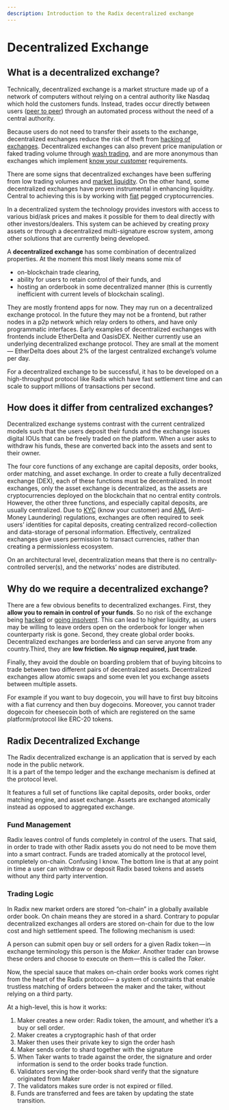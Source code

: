 ```yaml
---
description: Introduction to the Radix decentralized exchange
---
```


# Decentralized Exchange

## What is a decentralized exchange?

Technically, decentralized exchange is a market structure made up of a network of computers without relying on a  central authority like Nasdaq which hold the customers funds. Instead, trades occur directly between users \([peer to peer](https://en.wikipedia.org/wiki/Peer-to-peer)\) through an automated process without the need of a central authority. 

Because users do not need to transfer their assets to the exchange, decentralized exchanges reduce the risk of theft from [hacking of exchanges](https://en.wikipedia.org/wiki/Cryptocurrency_and_security). Decentralized exchanges can also prevent price manipulation or faked trading volume through [wash trading](https://en.wikipedia.org/wiki/Wash_trade), and are more anonymous than exchanges which implement [know your customer](https://en.wikipedia.org/wiki/Know_your_customer) requirements.

There are some signs that decentralized exchanges have been suffering from low trading volumes and [market liquidity](https://en.wikipedia.org/wiki/Market_liquidity). On the other hand, some decentralized exchanges have proven instrumental in enhancing liquidity. Central to achieving this is by working with [fiat](https://en.wikipedia.org/wiki/Fiat_money) pegged cryptocurrencies. 

In a decentralized system the technology provides investors with access to various bid/ask prices and makes it possible for them to deal directly with other investors/dealers. This system can be achieved by creating proxy assets or through a decentralized multi-signature escrow system, among other solutions that are currently being developed.

A **decentralized exchange** has some combination of decentralized properties. At the moment this most likely means some mix of 

* on-blockchain trade clearing, 
* ability for users to retain control of their funds, and 
* hosting an orderbook in some decentralized manner \(this is currently inefficient with current levels of blockchain scaling\). 

They are mostly frontend apps for now. They may run on a decentralized exchange protocol. In the future they may not be a frontend, but rather nodes in a p2p network which relay orders to others, and have only programmatic interfaces. Early examples of decentralized exchanges with frontends include EtherDelta and OasisDEX. Neither currently use an underlying decentralized exchange protocol. They are small at the moment— EtherDelta does about 2% of the largest centralized exchange’s volume per day.

For a decentralized exchange to be successful, it has to be developed on a high-throughput protocol like Radix which have fast settlement time and can scale to support millions of transactions per second.  


## How does it differ from centralized exchanges?

Decentralized exchange systems contrast with the current centralized models such that the users deposit their funds and the exchange issues digital IOUs that can be freely traded on the platform. When a user asks to withdraw his funds, these are converted back into the assets and sent to their owner.

The four core functions of any exchange are capital deposits, order books, order matching, and asset exchange. In order to create a fully decentralized exchange \(DEX\), each of these functions must be decentralized. In most exchanges, only the asset exchange is decentralized, as the assets are cryptocurrencies deployed on the blockchain that no central entity controls. However, the other three functions, and especially capital deposits, are usually centralized. Due to [KYC](https://www.google.com/url?q=https://fin.plaid.com/articles/kyc-basics&sa=D&ust=1533674332985000) \(know your customer\) and [AML](https://www.google.com/url?q=http://www.finra.org/industry/aml&sa=D&ust=1533674332985000) \(Anti-Money Laundering\) regulations, exchanges are often required to seek users’ identities for capital deposits, creating centralized record-collection and data-storage of personal information. Effectively, centralized exchanges give users permission to transact currencies, rather than creating a permissionless ecosystem.

On an architectural level, decentralization means that there is no centrally-controlled server\(s\), and the networks’ nodes are distributed.

## Why do we require a decentralized exchange?

There are a few obvious benefits to decentralized exchanges. First, they **allow you to remain in control of your funds**. So no risk of the exchange being [hacked](https://steemit.com/bitcoin/@michaelmatthews/list-of-bitcoin-hacks-2012-2016) or [going insolvent](https://magoo.github.io/Blockchain-Graveyard/). This can lead to higher liquidity, as users may be willing to leave orders open on the orderbook for longer when counterparty risk is gone. Second, they create global order books. Decentralized exchanges are borderless and can serve anyone from any country.Third, they are **low friction. No signup required, just trade**.

Finally, they avoid the double on boarding problem that of buying bitcoins to trade between two different pairs of decentralized assets. Decentralized exchanges allow atomic swaps and some even let you exchange assets between multiple assets. 

For example if you want to buy dogecoin, you will have to first buy bitcoins with a fiat currency and then buy dogecoins. Moreover, you cannot trader dogecoin for cheesecoin both of which are registered on the same platform/protocol like ERC-20 tokens.

## Radix Decentralized Exchange

The Radix decentralized exchange is an application that is served by each node in the public network.  
It is a part of the tempo ledger and the exchange mechanism is defined at the protocol level.

It features a full set of functions like capital deposits, order books, order matching engine, and asset exchange. Assets are exchanged atomically instead as opposed to aggregated exchange.

### **Fund Management**

Radix leaves control of funds completely in control of the users. That said, in order to trade with other Radix assets you do not need to be move them into a smart contract. Funds are traded atomically at the protocol level, completely on-chain. Confusing I know. The bottom line is that at any point in time a user can withdraw or deposit Radix based tokens and assets without any third party intervention.

### **Trading Logic**

In Radix new market orders are stored “on-chain” in a globally available order book. On chain means they are stored in a shard. Contrary to popular decentralized exchanges all orders are stored on-chain for due to the low cost and high settlement speed. The following mechanism is used:

A person can submit open buy or sell orders for a given Radix token — in exchange terminology this person is the _Maker_. Another trader can browse these orders and choose to execute on them — this is called the _Taker_.

Now, the special sauce that makes on-chain order books work comes right from the heart of the Radix protocol—  a system of constraints that enable trustless matching of orders between the maker and the taker, without relying on a third party. 

At a high-level, this is how it works:

1. Maker creates a new order: Radix token, the amount,  and whether it’s a buy or sell order.
2. Maker creates a cryptographic hash of that order
3. Maker then uses their private key to sign the order hash
4. Maker sends order to shard together with the signature
5. When Taker wants to trade against the order, the signature and order information is send to the order books trade function.
6. Validators serving the order-book shard verify that the signature originated from Maker
7. The validators makes sure order is not expired or filled.
8. Funds are transferred and fees are taken by updating the state transition.




